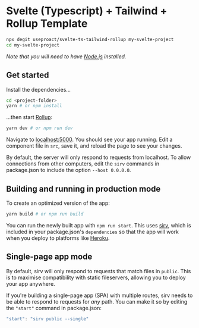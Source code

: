 # Svelte (Typescript) + Tailwind + Rollup Template

```bash
npx degit useproact/svelte-ts-tailwind-rollup my-svelte-project
cd my-svelte-project
```

*Note that you will need to have [Node.js](https://nodejs.org) installed.*

## Get started

Install the dependencies...

```bash
cd <project-folder>
yarn # or npm install
```

...then start [Rollup](https://rollupjs.org):

```bash
yarn dev # or npm run dev
```

Navigate to [localhost:5000](http://localhost:5000). You should see your app running. Edit a component file in `src`, save it, and reload the page to see your changes.

By default, the server will only respond to requests from localhost. To allow connections from other computers, edit the `sirv` commands in package.json to include the option `--host 0.0.0.0`.


## Building and running in production mode

To create an optimized version of the app:

```bash
yarn build # or npm run build
```

You can run the newly built app with `npm run start`. This uses [sirv](https://github.com/lukeed/sirv), which is included in your package.json's `dependencies` so that the app will work when you deploy to platforms like [Heroku](https://heroku.com).


## Single-page app mode

By default, sirv will only respond to requests that match files in `public`. This is to maximise compatibility with static fileservers, allowing you to deploy your app anywhere.

If you're building a single-page app (SPA) with multiple routes, sirv needs to be able to respond to requests for *any* path. You can make it so by editing the `"start"` command in package.json:

```js
"start": "sirv public --single"
```

